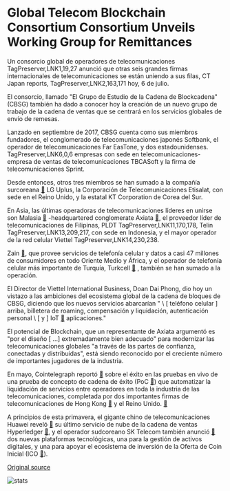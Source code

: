 # Global Telecom Blockchain Consortium Consortium Unveils Working Group for Remittances

Un consorcio global de operadores de telecomunicaciones TagPreserver,LNK1,19,27 anunció que otras seis grandes firmas internacionales de telecomunicaciones se están uniendo a sus filas, CT Japan reports, TagPreserver,LNK2,163,171 hoy, 6 de julio.

El consorcio, llamado "El Grupo de Estudio de la Cadena de Blockcadena" (CBSG) también ha dado a conocer hoy la creación de un nuevo grupo de trabajo de la cadena de ventas que se centrará en los servicios globales de envío de remesas.

Lanzado en septiembre de 2017, CBSG cuenta como sus miembros fundadores, el conglomerado de telecomunicaciones japonés Softbank, el operador de telecomunicaciones Far EasTone, y dos estadounidenses. TagPreserver,LNK6,0,6 empresas con sede en telecomunicaciones-empresa de ventas de telecomunicaciones TBCASoft y la firma de telecomunicaciones Sprint.

Desde entonces, otros tres miembros se han sumado a la compañía surcoreana  [🔗](https://cointelegraph.com/tags/south-korea)  LG Uplus, la Corporación de Telecomunicaciones Etisalat, con sede en el Reino Unido, y la estatal KT Corporation de Corea del Sur.

En Asia, las últimas operadoras de telecomunicaciones líderes en unirse son Malasia  [🔗](https://cointelegraph.com/tags/malaysia) -headquartered conglomerate Axiata  [🔗](https://www.axiata.com), el proveedor líder de telecomunicaciones de Filipinas, PLDT TagPreserver,LNK11,170,178, Telin TagPreserver,LNK13,209,217, con sede en Indonesia, y el mayor operador de la red celular Viettel TagPreserver,LNK14,230,238.

Zain  [🔗](https://www.zain.com/en/), que provee servicios de telefonía celular y datos a casi 47 millones de consumidores en todo Oriente Medio y África, y el operador de telefonía celular más importante de Turquía, Turkcell  [🔗](https://www.turkcell.com.tr) , también se han sumado a la operación.

El Director de Viettel International Business, Doan Dai Phong, dio hoy un vistazo a las ambiciones del ecosistema global de la cadena de bloques de CBSG, diciendo que los nuevos servicios abarcarían " \ [ teléfono celular \] arriba, billetera de roaming, compensación y liquidación, autenticación personal \ [ y \] IoT  [🔗](https://cointelegraph.com/tags/iot)  aplicaciones."

El potencial de Blockchain, que un representante de Axiata argumentó es "por el diseño \[ ...] extremadamente bien adecuado" para modernizar las telecomunicaciones globales "a través de las partes de confianza, conectadas y distribuidas", está siendo reconocido por el creciente número de importantes jugadores de la industria.

En mayo, Cointelegraph reportó  [🔗](https://cointelegraph.com/news/global-telecoms-firms-successfully-test-blockchain-system-for-inter-carrier-settlement)  sobre el éxito en las pruebas en vivo de una prueba de concepto de cadena de éxito (PoC  [🔗](https://cointelegraph.com/tags/proof-of-concept)) que automatizar la liquidación de servicios entre operadores en toda la industria de las telecomunicaciones, completada por dos importantes firmas de telecomunicaciones de Hong Kong  [🔗](https://cointelegraph.com/tags/hong-kong)  y el Reino Unido. [🔗](https://cointelegraph.com/tags/uk)

A principios de esta primavera, el gigante chino de telecomunicaciones Huawei reveló  [🔗](https://cointelegraph.com/news/chinas-telecom-giant-huawei-launches-blockchain-as-a-service-platform)  su último servicio de nube de la cadena de ventas Hyperledger  [🔗](https://cointelegraph.com/tags/hyperledger), y el operador sudcoreano SK Telecom también anunció  [🔗](https://cointelegraph.com/news/koreas-largest-telecom-operator-announces-blockchain-service-for-asset-management)  dos nuevas plataformas tecnológicas, una para la gestión de activos digitales, y una para apoyar el ecosistema de inversión de la Oferta de Coin Inicial (ICO  [🔗](https://cointelegraph.com/tags/ico)).

[Original source](https://cointelegraph.com/news/global-telecom-blockchain-consortium-unveils-working-group-for-remittances)

![stats](https://c.statcounter.com/11760860/0/a89fa40b/1/ "stats")
